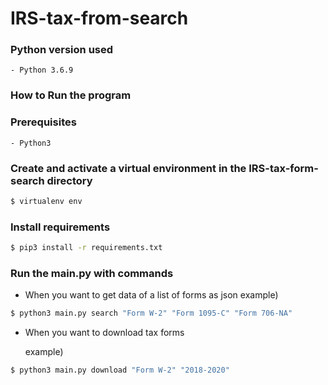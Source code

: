# IRS-tax-from-search

### Python version used
    - Python 3.6.9


### How to Run the program 

### Prerequisites
    - Python3

### Create and activate a virtual environment in the IRS-tax-form-search directory
```sh
$ virtualenv env
```

### Install requirements
```sh
$ pip3 install -r requirements.txt
```

### Run the main.py with commands
- When you want to get data of a list of forms as json
  example)
```sh
$ python3 main.py search "Form W-2" "Form 1095-C" "Form 706-NA"
```

- When you want to download tax forms 

  example)
```sh
$ python3 main.py download "Form W-2" "2018-2020"
```





